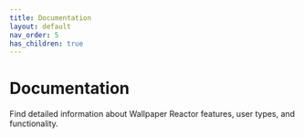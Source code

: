 ```yaml
---
title: Documentation
layout: default
nav_order: 5
has_children: true
---
```


# Documentation

Find detailed information about Wallpaper Reactor features, user types, and functionality.